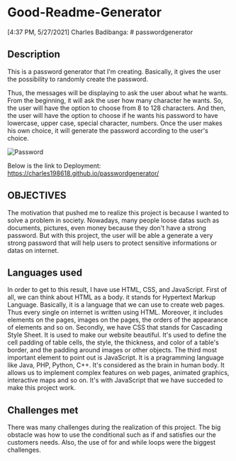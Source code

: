 # Good-Readme-Generator

[4:37 PM, 5/27/2021] Charles Badibanga: # passwordgenerator

## Description 

This is a password generator that I'm creating. Basically, it gives the user the possibility to randomly create the password.

Thus, the messages will be displaying to ask the user about what he wants. From the beginning, it will ask the user how many character he wants. So, the user will have the option to choose from 8 to 128 characters. And then,  the user will have the option to choose if he wants his password to have lowercase, upper case, special character, numbers. Once the user makes his own choice, it will generate the password according to the user's choice. 

![Password](./03-password-generator.png)

Below is the link to Deployment:
https://charles198618.github.io/passwordgenerator/

## OBJECTIVES

The motivation that pushed me to realize this project is because I wanted to solve a problem in society. Nowadays, many people loose datas such as documents, pictures, even money because they don't have a strong password. But with this project, the user will be able a generate a very strong password that will help users to protect  sensitive informations or datas on internet.


## Languages used

In order to get to this result, I have use HTML, CSS, and JavaScript. First of all, we can think about HTML as a body. it stands for Hypertext Markup Language. Basically, it is a language that we can use to create web pages. Thus every single on internet is written using HTML. Moreover, it includes elements on the pages, images on the pages, the orders of the appearance of elements and so on. Secondly, we have CSS that stands for Cascading Style Sheet. It is used to make our website beautiful. It's used to define the cell padding of table cells, the style, the thickness, and color of a table's border, and the padding around images or other objects. The third most important element to point out is JavaScript. It is a pragramming language like Java, PHP, Python, C++. It's considered as the brain in human body. It allows us to implement complex features on web pages, animated graphics, interactive maps and so on.  It's with JavaScript that we have succeded to make this project work.   

## Challenges met

There was many challenges during the realization of this project. The big obstacle was how to use the conditional such as if and satisfies our the customers needs. Also, the use of for and while loops were the biggest challenges.